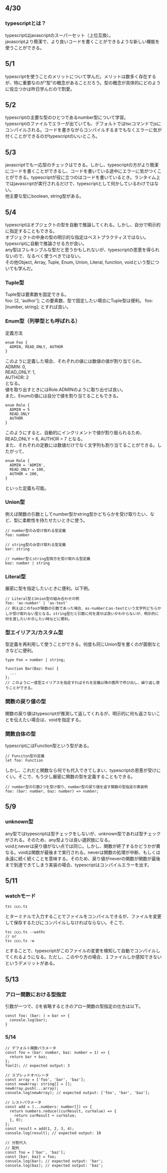 ## 4/30
### typescriptとは？
typescriptはjavascriptのスーパーセット（上位互換）。  
javascriptより簡潔で、より良いコードを書くことができるような新しい機能を使うことができる。


## 5/1
typescriptを使うことのメリットについて学んだ。メリットは数多く存在するが、特に重要なのが”型”の概念があることだろう。型の概念が具体的にどのように役立つかは昨日学んだので割愛。

## 5/2
typescriptの主要な型のひとつであるnumber型について学習。  
typescriptのファイルでエラーが出ていても、デフォルトではtscコマンドでjsにコンパイルされる。コードを書きながらコンパイルするまでもなくエラーに気が付くことができるのがtypescriptのいいところ。

## 5/3
javascriptでも一応型のチェックはできる。しかし、typescriptの方がより簡潔にコードを書くことができるし、コードを書いている途中にエラーに気がつくことができる。typescriptが役に立つのはコードを書いているとき。ランタイム上ではjavascriptが実行されるだけで、typescriptとして何かしているわけではない。  
他主要な型にboolean, string型がある。

## 5/4
typescriptはオブジェクトの型を自動で推論してくれる。しかし、自分で明示的に指定することもできる。  
オブジェクトの中身の型の明示的な指定はベストプラクティスではない。typescriptに自動で推論させる方が良い。  
any型はフレキシブルな型だと思うかもしれないが、typescriptの恩恵を得られないので、なるべく使うべきではない。  
その他Object, Array, Tuple, Enum, Union, Literal, function, voidという型についても学んだ。

### Tuple型
Tuple型は要素数を固定できる。  
foo: [2, 'author'];
この要素数、型で固定したい場合にTuple型は便利。
foo: [number, string];
とすれば良い。

### Enum型（列挙型とも呼ばれる）
定義方法  
```
enum Foo {
  ADMIN, READ_ONLY, AUTHOR
}  
```
このように定義した場合、それぞれの値には数値の値が割り当てられ、  
ADMIN: 0,  
READ_ONLY: 1,  
AUTHOR: 2  
となる。  
値を取り出すときにはRole.ADMINのように取り出せば良い。  
また、Enumの値には自分で値を割り当てることもできる。  
```
enum Role {
  ADMIN = 5
  READ_ONLY
  AUTHOR
}
```
このようにすると、自動的にインクリメントで値が割り振られるため、READ_ONLY = 6, AUTHOR = 7 となる。  
また、それぞれの定数には数値だけでなく文字列も割り当てることができる。したがって、
```
enum Role {
  ADMIN = 'ADMIN',
  READ_ONLY = 100,
  AUTHOR = 200,
}
```
といった定義も可能。

### Union型
例えば関数の引数としてnumber型かstring型かどちらかを受け取りたい、など、型に柔軟性を持たせたいときに使う。
```
// number型のみ受け取れる型定義
foo: number

// string型のみ受け取れる型定義
bar: string

// number型とstring型両方を受け取れる型定義
baz: number | string
```

### Literal型
厳密に型を指定したいときに便利。以下例。
```
// Literal型とUnion型の組み合わせの例
foo: 'as-number' | 'as-text'
// 例えばこのfooが関数の引数であった場合、as-numberとas-textという文字列どちらかしか受け取れない型となる。string型だと引数に何を渡せば良いかわからないが、明示的に何を渡したいか示したい時などに便利。
```

### 型エイリアス/カスタム型
型定義を再利用して使うことができる。何度も同じUnion型を書くのが面倒なときなどに便利。
```
type Foo = number | string;

function Bar(Baz: Foo) {
  ...
};
// このように一度型エイリアスを指定すればそれを定義以降の箇所で呼び出し、繰り返し使うことができる。
```

### 関数の戻り値の型
関数の戻り値はtypescriptが推測して返してくれるが、明示的に何も返さないことを伝えたい場合は、voidを指定する。

### 関数自体の型
typescriptにはFunction型という型がある。
```
// Funciton型の定義
let foo: Function
```
しかし、これだと関数なら何でも代入できてしまい、typescriptの恩恵が受けにくい。そこで、もう少し厳密に関数の型を定義することもできる。
```
// number型の引数2つを受け取り、number型の戻り値を返す関数の型指定の実装例
foo: (bar: number, baz: number) => number;
```

## 5/9
### unknown型
any型ではtypescriptは型チェックをしないが、unknown型であれば型チェックがされる。そのため、any型よりは良い選択肢になる。  
voidとneverは戻り値がない点では同じ。しかし、関数が終了するかどうかが異なる。voidは関数が最後まで実行される。neverは関数の処理が中断、もしくは永遠に続く続くことを意味する。そのため、戻り値がneverの関数が関数が最後まで到達できてしまう実装の場合、typescriptはコンパイルエラーを出す。

## 5/11
### watchモード
```
tsc ○○○.ts
```
とターミナルで入力することでファイルをコンパイルできるが、ファイルを変更して保存するたびにコンパイルしなければならない。そこで、
```
tsc ○○○.ts --wathc
// or
tsc ○○○.ts -w
```
とすることで、typescriptがこのファイルの変更を検知して自動でコンパイルしてくれるようになる。ただし、このやり方の場合、１ファイルしか感知できないというデメリットがある。

## 5/13
### アロー関数における型指定
引数が一つで、()を省略するときのアロー関数の型指定の仕方は以下。
```
const foo: (bar: ) = bar => {
  console.log(bar);
}
```

### 5/14
```
// デフォルト関数パラメータ
const foo = (bar: number, baz: number = 1) => {
  return bar + baz;
};
foo(2); // expected output: 3

// スプレッドオペレータ
const array = ['foo', 'bar', 'baz'];
const newArray: string[] = [];
newArray.push(...array);
console.log(newArray); // expected output: ['foo', 'bar', 'baz'];

// レストパラメータ
const add = (...numbers: number[]) => {
  return numbers.reduce((curResult, curValue) => {
    return curResult + curValue;
  }, 0);
};
const result = add(1, 2, 3, 4);
console.log(result); // expected output: 10

// 分割代入
// 配列
const foo = ['bar', 'baz'];
const [bar, baz] = foo;
console.log(bar); // expected output: 'bar';
console.log(baz); // expected output: 'baz';
```